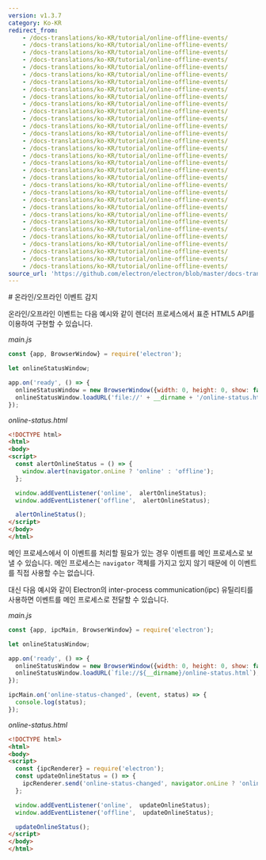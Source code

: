 ```yaml
---
version: v1.3.7
category: Ko-KR
redirect_from:
    - /docs-translations/ko-KR/tutorial/online-offline-events/
    - /docs-translations/ko-KR/tutorial/online-offline-events/
    - /docs-translations/ko-KR/tutorial/online-offline-events/
    - /docs-translations/ko-KR/tutorial/online-offline-events/
    - /docs-translations/ko-KR/tutorial/online-offline-events/
    - /docs-translations/ko-KR/tutorial/online-offline-events/
    - /docs-translations/ko-KR/tutorial/online-offline-events/
    - /docs-translations/ko-KR/tutorial/online-offline-events/
    - /docs-translations/ko-KR/tutorial/online-offline-events/
    - /docs-translations/ko-KR/tutorial/online-offline-events/
    - /docs-translations/ko-KR/tutorial/online-offline-events/
    - /docs-translations/ko-KR/tutorial/online-offline-events/
    - /docs-translations/ko-KR/tutorial/online-offline-events/
    - /docs-translations/ko-KR/tutorial/online-offline-events/
    - /docs-translations/ko-KR/tutorial/online-offline-events/
    - /docs-translations/ko-KR/tutorial/online-offline-events/
    - /docs-translations/ko-KR/tutorial/online-offline-events/
    - /docs-translations/ko-KR/tutorial/online-offline-events/
    - /docs-translations/ko-KR/tutorial/online-offline-events/
    - /docs-translations/ko-KR/tutorial/online-offline-events/
    - /docs-translations/ko-KR/tutorial/online-offline-events/
    - /docs-translations/ko-KR/tutorial/online-offline-events/
    - /docs-translations/ko-KR/tutorial/online-offline-events/
    - /docs-translations/ko-KR/tutorial/online-offline-events/
    - /docs-translations/ko-KR/tutorial/online-offline-events/
    - /docs-translations/ko-KR/tutorial/online-offline-events/
    - /docs-translations/ko-KR/tutorial/online-offline-events/
    - /docs-translations/ko-KR/tutorial/online-offline-events/
    - /docs-translations/ko-KR/tutorial/online-offline-events/
    - /docs-translations/ko-KR/tutorial/online-offline-events/
    - /docs-translations/ko-KR/tutorial/online-offline-events/
    - /docs-translations/ko-KR/tutorial/online-offline-events/
source_url: 'https://github.com/electron/electron/blob/master/docs-translations/ko-KR/tutorial/online-offline-events.md'
---
```


﻿# 온라인/오프라인 이벤트 감지

온라인/오프라인 이벤트는 다음 예시와 같이 렌더러 프로세스에서 표준 HTML5 API를 이용하여
구현할 수 있습니다.

_main.js_

```javascript
const {app, BrowserWindow} = require('electron');

let onlineStatusWindow;

app.on('ready', () => {
  onlineStatusWindow = new BrowserWindow({width: 0, height: 0, show: false});
  onlineStatusWindow.loadURL('file://' + __dirname + '/online-status.html');
});
```

_online-status.html_

```html
<!DOCTYPE html>
<html>
<body>
<script>
  const alertOnlineStatus = () => {
    window.alert(navigator.onLine ? 'online' : 'offline');
  };

  window.addEventListener('online',  alertOnlineStatus);
  window.addEventListener('offline',  alertOnlineStatus);

  alertOnlineStatus();
</script>
</body>
</html>
```

메인 프로세스에서 이 이벤트를 처리할 필요가 있는 경우 이벤트를 메인 프로세스로 보낼 수
있습니다. 메인 프로세스는 `navigator` 객체를 가지고 있지 않기 때문에 이 이벤트를 직접
사용할 수는 없습니다.

대신 다음 예시와 같이 Electron의 inter-process communication(ipc) 유틸리티를
사용하면 이벤트를 메인 프로세스로 전달할 수 있습니다.

_main.js_

```javascript
const {app, ipcMain, BrowserWindow} = require('electron');

let onlineStatusWindow;

app.on('ready', () => {
  onlineStatusWindow = new BrowserWindow({width: 0, height: 0, show: false});
  onlineStatusWindow.loadURL(`file://${__dirname}/online-status.html`);
});

ipcMain.on('online-status-changed', (event, status) => {
  console.log(status);
});
```

_online-status.html_

```html
<!DOCTYPE html>
<html>
<body>
<script>
  const {ipcRenderer} = require('electron');
  const updateOnlineStatus = () => {
    ipcRenderer.send('online-status-changed', navigator.onLine ? 'online' : 'offline');
  };

  window.addEventListener('online',  updateOnlineStatus);
  window.addEventListener('offline',  updateOnlineStatus);

  updateOnlineStatus();
</script>
</body>
</html>
```
